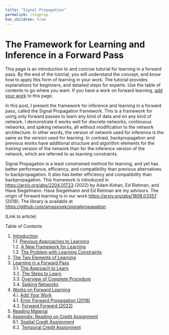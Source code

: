 ```yaml
---
title: "Signal Propagation"
permalink: /sigprop
has_children: true
---
```


# The Framework for Learning and Inference in a Forward Pass

This page is an introduction to and concise tutorial for learning in a forward pass. By the end of the tutorial, you will understand the concept, and know how to apply this form of learning in your work. The tutorial provides explanations for beginners, and detailed steps for experts. Use the table of contents to go where you want. If you have a work on forward learning, [add your work](#4i-add-your-work) to this page.

In this post, I present the framework for inference and learning in a forward pass, called the Signal Propagation framework. This is a framework for using only forward passes to learn any kind of data and on any kind of network. I demonstrate it works well for discrete networks, continuous networks, and spiking networks, all without modification to the network architecture. In other words, the version of network used for inference is the same as the version used for learning. In contrast, backpropagation and previous works have additional structure and algorithm elements for the training version of the network than for the inference version of the network, which are referred to as learning constraints.

Signal Propagation is a least constrained method for learning, and yet has better performance, efficiency, and compatibility than previous alternatives to backpropagation. It also has better efficiency and compatibility than backpropagation. This framework is introduced in https://arxiv.org/abs/2204.01723 (2022) by Adam Kohan, Ed Rietman, and Hava Siegelmann. Hava Siegelmann and Ed Rietman are my advisors. The origin of forward learning is in our work https://arxiv.org/abs/1808.03357 (2018). The library is available at https://github.com/amassivek/signalpropagation .

(Link to article)

Table of Contents
1. [Introduction](#1-introduction)\
  1.1. [Previous Approaches to Learning](#11-previous-approaches-to-learning)\
  1.2. [A New Framework for Learning](#12-a-new-framework-for-learning)\
  1.3. [The Problem with Learning Constraints](#13-the-problem-with-learning-constraints)
2. [The Two Elements of Learning](#2-the-two-elements-of-learning)
3. [Learning in a Forward Pass](#3-learning-in-a-forward-pass)\
  3.1. [The Approach to Learn](#31-the-approach-to-learn)\
  3.2. [The Steps to Learn](#32-the-steps-to-learn)\
  3.3. [Overview of Complete Procedure](#33-overview-of-complete-procedure)\
  3.4. [Spiking Networks](#34-spiking-networks)
4. [Works on Forward Learning](#4-works-on-forward-learning)\
  4.i. [Add Your Work](#4i-add-your-work)\
  4.1. [Error Forward Propagation (2018)](#41-error-forward-propagation-2018)\
  4.2. [Forward Forward (2022)](#42-forward-forward-2022)
5. [Reading Material](#5-reading-material)
6. [Appendix: Reading on Credit Assignment](#6-appendix-reading-on-credit-assignment)\
  6.1. [Spatial Credit Assignment](#61-spatial-credit-assignment)\
  6.2. [Temporal Credit Assignment](#62-temporal-credit-assignment)